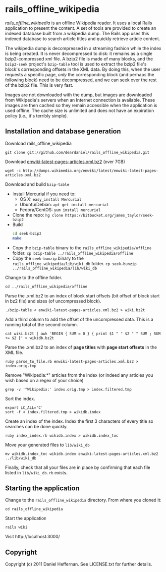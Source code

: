 rails_offline_wikipedia
=======================

*rails_offline_wikipedia* is an offline Wikipedia reader. It uses a local Rails application to present the content. A set of tools are provided to create an indexed database built from a wikipedia dump. The Rails app uses this indexed database to search article titles and quickly retrieve article content.

The wikipedia dump is decompressed in a streaming fashion while the index is being created. It is never decompressed to disk: it remains as a single bzip2-compressed xml file. A bzip2 file is made of many blocks, and the `bzip2-seek` project's `bzip-table` tool is used to extract the bzip2 file's block's corresponding offsets in the XML data. By doing this, when the user requests a specific page, *only* the corresponding block (and perhaps the following block) need to be decompressed, and we can seek over the rest of the bzip2 file. This is very fast.

Images are not downloaded with the dump, but images are downloaded from Wikipedia's servers when an Internet connection is available. These images are then cached so they remain accessible when the application is used offline. The cache size is unlimited and does not have an expiration policy (i.e., it's terribly simple).

Installation and database generation
------------------------------------

Download rails_offline_wikipedia

    git clone git://github.com/deardaniel/rails_offline_wikipedia.git

Download [enwiki-latest-pages-articles.xml.bz2](http://dumps.wikimedia.org/enwiki/latest/enwiki-latest-pages-articles.xml.bz2) (over 7GB)

    wget -c http://dumps.wikimedia.org/enwiki/latest/enwiki-latest-pages-articles.xml.bz2
    
Download and build `bzip-table`

  * Install Mercurial if you need to:
     * OS X: `easy_install Mercurial`
     * Ubuntu/Debian: `apt-get install mercurial`
     * Fedora/CentOS: `yum install mercurial`
  * Clone the repo:
    `hg clone https://bitbucket.org/james_taylor/seek-bzip2`
  * Build
    ```bash
    cd seek-bzip2
    make
    ```
  * Copy the `bzip-table` binary to the `rails_offline_wikipedia/offline` folder.
    `cp bzip-table ../rails_offline_wikipedia/offline`
  * Copy the `seek-bunzip` binary to the `rails_offline_wikipedia/lib/wiki_db` folder.
    `cp seek-bunzip ../rails_offline_wikipedia/lib/wiki_db`
    
Change to the offline folder.
    
    cd ../rails_offline_wikipedia/offline

Parse the .xml.bz2 to an index of block start offsets (bit offset of block start in bz2 file) and sizes (of uncompressed block).

	./bzip-table < enwiki-latest-pages-articles.xml.bz2 > wiki.bz2t
	
Add a third column to add the offset of the uncompressed data. This is a running total of the second column.
	
	cat wiki.bz2t | awk 'BEGIN { SUM = 0 } { print $1 " " $2 " " SUM ; SUM += $2 }' > wikidb.bz2t

Parse the .xml.bz2 to an index of **page titles** with **page start offsets** in the XML file.

	ruby parse_to_file.rb enwiki-latest-pages-articles.xml.bz2 > index.orig.tmp
	
Remove "Wikipedia:*" articles from the index (or indeed any articles you wish based on a regex of your choice)

	grep -v '^Wikipedia:' index.orig.tmp > index.filtered.tmp

Sort the index.

	export LC_ALL='C'
	sort -f < index.filtered.tmp > wikidb.index

Create an index of the index. Index the first 3 characters of every title so searches can be done quickly.

	ruby index_index.rb wikidb.index > wikidb.index_toc
	
Move your generated files to `lib/wiki_db`

    mv wikidb.index_toc wikidb.index enwiki-latest-pages-articles.xml.bz2 ../lib/wiki_db    
    
Finally, check that all your files are in place by confirming that each file listed in `lib/wiki_db.rb` exists.

Starting the application
------------------------
Change to the `rails_offline_wikipedia` directory. From where you cloned it:

    cd rails_offline_wikipedia

Start the application

    rails wiki
    
Visit http://localhost:3000/

Copyright
---------
Copyright (c) 2011 Daniel Heffernan. See LICENSE.txt for further details.
